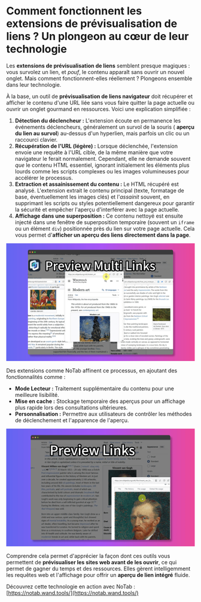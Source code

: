 # Comment fonctionnent les extensions de prévisualisation de liens ? Un plongeon au cœur de leur technologie

Les **extensions de prévisualisation de liens** semblent presque magiques : vous survolez un lien, et *pouf*, le contenu apparaît sans ouvrir un nouvel onglet. Mais comment fonctionnent-elles réellement ? Plongeons ensemble dans leur technologie.

À la base, un outil de **prévisualisation de liens navigateur** doit récupérer et afficher le contenu d'une URL liée sans vous faire quitter la page actuelle ou ouvrir un onglet gourmand en ressources. Voici une explication simplifiée :

1.  **Détection du déclencheur :** L'extension écoute en permanence les événements déclencheurs, généralement un survol de la souris ( **aperçu du lien au survol**) au-dessus d'un hyperlien, mais parfois un clic ou un raccourci clavier.
2.  **Récupération de l'URL (légère) :** Lorsque déclenchée, l'extension envoie une requête à l'URL cible, de la même manière que votre navigateur le ferait normalement. Cependant, elle ne demande souvent *que* le contenu HTML essentiel, ignorant initialement les éléments plus lourds comme les scripts complexes ou les images volumineuses pour accélérer le processus.
3.  **Extraction et assainissement du contenu :** Le HTML récupéré est analysé. L'extension extrait le contenu principal (texte, formatage de base, éventuellement les images clés) et l'*assainit* souvent, en supprimant les scripts ou styles potentiellement dangereux pour garantir la sécurité et empêcher l'aperçu d'interférer avec la page actuelle.
4.  **Affichage dans une superposition :** Ce contenu nettoyé est ensuite injecté dans une fenêtre de superposition temporaire (souvent un `iframe` ou un élément `div`) positionnée près du lien sur votre page actuelle. Cela vous permet d'**afficher un aperçu des liens directement dans la page**.

![Diagramme du processus de prévisualisation de liens - conceptuel](../images/notab1.png) <!-- Image conceptuelle -->

Des extensions comme NoTab affinent ce processus, en ajoutant des fonctionnalités comme :
*   **Mode Lecteur :** Traitement supplémentaire du contenu pour une meilleure lisibilité.
*   **Mise en cache :** Stockage temporaire des aperçus pour un affichage plus rapide lors des consultations ultérieures.
*   **Personnalisation :** Permettre aux utilisateurs de contrôler les méthodes de déclenchement et l'apparence de l'aperçu.

![L'interface de NoTab](../images/notab2.png)

Comprendre cela permet d'apprécier la façon dont ces outils vous permettent de **prévisualiser les sites web avant de les ouvrir**, ce qui permet de gagner du temps et des ressources. Elles gèrent intelligemment les requêtes web et l'affichage pour offrir un **aperçu de lien intégré** fluide.

Découvrez cette technologie en action avec NoTab : [https://notab.wand.tools/](https://notab.wand.tools/)